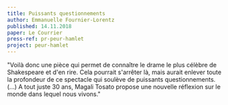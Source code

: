```yaml
---
title: Puissants questionnements
author: Emmanuelle Fournier-Lorentz
published: 14.11.2018
paper: Le Courrier
press-ref: pr-peur-hamlet
project: peur-hamlet
---
```


"Voilà donc une pièce qui permet de connaître le drame le plus célèbre de Shakespeare et d'en rire. Cela pourrait s'arrêter là, mais aurait enlever toute la profondeur de ce spectacle qui soulève de puissants questionnements. (...) A tout juste 30 ans, Magali Tosato propose une nouvelle réflexion sur le monde dans lequel nous vivons."

